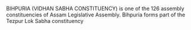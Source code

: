 BIHPURIA (VIDHAN SABHA CONSTITUENCY) is one of the 126 assembly constituencies of Assam Legislative Assembly. Bihpuria forms part of the Tezpur Lok Sabha constituency
